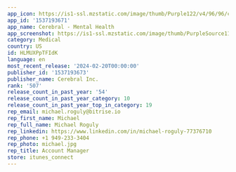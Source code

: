 ```yaml
---
app_icon: https://is1-ssl.mzstatic.com/image/thumb/Purple122/v4/96/96/c0/9696c00a-b032-be67-4f06-2543fa159634/AppIcon-1x_U007emarketing-0-5-0-85-220.png/1024x1024bb.png
app_id: '1537193671'
app_name: Cerebral - Mental Health
app_screenshot: https://is1-ssl.mzstatic.com/image/thumb/PurpleSource116/v4/16/7a/7c/167a7c21-054f-6f77-779e-0907497b7615/975a6ad0-1edc-4978-bb47-66e28c7248e7_AppStore01_1284x2778.png/1284x2778bb.png
category: Medical
country: US
id: HLMUXPpTFIdK
language: en
most_recent_release: '2024-02-20T00:00:00'
publisher_id: '1537193673'
publisher_name: Cerebral Inc.
rank: '507'
release_count_in_past_year: '54'
release_count_in_past_year_category: 10
release_count_in_past_year_top_in_category: 19
rep_email: michael.roguly@bitrise.io
rep_first_name: Michael
rep_full_name: Michael Roguly
rep_linkedin: https://www.linkedin.com/in/michael-roguly-77376710
rep_phone: +1 949-233-3404
rep_photo: michael.jpg
rep_title: Account Manager
store: itunes_connect
---
```

